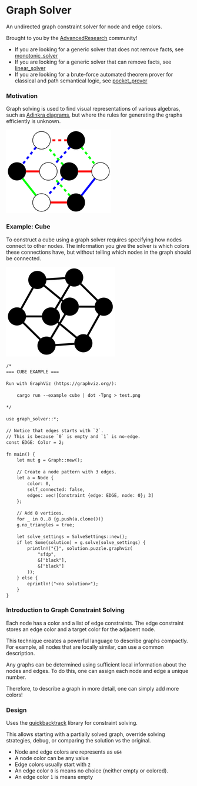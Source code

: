 # Graph Solver
An undirected graph constraint solver for node and edge colors.

Brought to you by the [AdvancedResearch](https://github.com/advancedresearch) community!

- If you are looking for a generic solver that does not remove facts,
see [monotonic_solver](https://github.com/advancedresearch/monotonic_solver)
- If you are looking for a generic solver that can remove facts,
see [linear_solver](https://github.com/advancedresearch/linear_solver)
- If you are looking for a brute-force automated theorem prover for classical and path semantical logic,
see [pocket_prover](https://github.com/advancedresearch/pocket_prover)

### Motivation

Graph solving is used to find visual representations of various algebras,
such as [Adinkra diagrams](https://en.wikipedia.org/wiki/Adinkra_symbols_(physics)),
but where the rules for generating the graphs efficiently is unknown.

![adinkra](https://raw.githubusercontent.com/advancedresearch/graph_solver/master/images/adinkra.png)

### Example: Cube

To construct a cube using a graph solver
requires specifying how nodes connect to other nodes.
The information you give the solver is which colors these connections have,
but without telling which nodes in the graph should be connected.

![cube](https://raw.githubusercontent.com/advancedresearch/graph_solver/master/images/cube.png)

```rust̨
/*
=== CUBE EXAMPLE ===

Run with GraphViz (https://graphviz.org/):

    cargo run --example cube | dot -Tpng > test.png

*/

use graph_solver::*;

// Notice that edges starts with `2`.
// This is because `0` is empty and `1` is no-edge.
const EDGE: Color = 2;

fn main() {
    let mut g = Graph::new();

    // Create a node pattern with 3 edges.
    let a = Node {
        color: 0,
        self_connected: false,
        edges: vec![Constraint {edge: EDGE, node: 0}; 3]
    };

    // Add 8 vertices.
    for _ in 0..8 {g.push(a.clone())}
    g.no_triangles = true;

    let solve_settings = SolveSettings::new();
    if let Some(solution) = g.solve(solve_settings) {
        println!("{}", solution.puzzle.graphviz(
            "sfdp",
            &["black"],
            &["black"]
        ));
    } else {
        eprintln!("<no solution>");
    }
}
```

### Introduction to Graph Constraint Solving

Each node has a color and a list of edge constraints.
The edge constraint stores an edge color and a target color for the adjacent node.

This technique creates a powerful language to describe graphs compactly.
For example, all nodes that are locally similar,
can use a common description.

Any graphs can be determined using
sufficient local information about the nodes and edges.
To do this, one can assign each node and edge a unique number.

Therefore, to describe a graph in more detail,
one can simply add more colors!

### Design

Uses the [quickbacktrack](https://crates.io/crates/quickbacktrack) library
for constraint solving.

This allows starting with a partially solved graph,
override solving strategies, debug, or comparing the solution vs the original.

- Node and edge colors are represents as `u64`
- A node color can be any value
- Edge colors usually start with `2`
- An edge color `0` is means no choice (neither empty or colored).
- An edge color `1` is means empty
